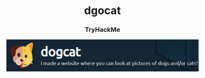 <h1 align="center">dgocat</h1>
<h3 align="center">TryHackMe</h3>
<p align="center" width="100%">
  <img src="logo.PNG" alt="logo"/>
</p>
